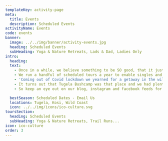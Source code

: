 ```yaml
---
templateKey: activity-page
meta:
  title: Events
  description: Scheduled Events
activityName: Events
code: events
banner:
  image: ../../img/banner/activity-events.jpg
  heading: Scheduled Events 
  subHeading: Yoga & Nature Retreats, Lads & Dad, Ladies Only 
intro:
  heading: 
  text:
    - Once in a while, we believe something to be SO good, that it just wouldnt be right, not to schedule and share. 
    - We run a handful of scheduled tours a year to enable singles and small groups to share their experience with other like-minded souls.
    - 'Coming out of Covid lockdown we yearned for a getaway in the wild outdoors: a place where our mind, body and soul, could be set free.'
    - It turns out that Tugela Bushcamp was that place and we had plenty of Yogi's keen to head to these hills.
    - So keep an eye out on our blog, instagram and facebook feeds for up-&-coming retreats.

  bestSeason: Scheduled Dates - Email Us
  locations: Tugela, Kosi, Wild Coast
  icon: ../../img/icons/ico-culture.svg
toursSection:  
  heading: Scheduled Events
  subHeading: Yoga & Nature Retreats, Trail Runs...
icon: ico-culture
order: 3
---
```

